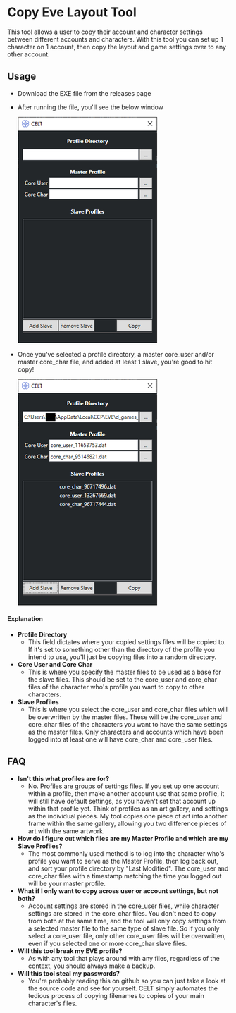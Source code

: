 # Copy Eve Layout Tool
This tool allows a user to copy their account and character settings between different accounts and characters. With this tool you can set up 1 character on 1 account, then copy the layout and game settings over to any other account.

## Usage
- Download the EXE file from the releases page
- After running the file, you'll see the below window

	![Image1](Images/image1.png)

- Once you've selected a profile directory, a master core_user and/or master core_char file, and added at least 1 slave, you're good to hit copy!

	![Image2](Images/image2.png)

#### Explanation
- **Profile Directory**
  - This field dictates where your copied settings files will be copied to. If it's set to something other than the directory of the profile you intend to use, you'll just be copying files into a random directory.
- **Core User and Core Char**
  - This is where you specify the master files to be used as a base for the slave files. This should be set to the core_user and core_char files of the character who's profile you want to copy to other characters.
- **Slave Profiles**
  - This is where you select the core_user and core_char files which will be overwritten by the master files. These will be the core_user and core_char files of the characters you want to have the same settings as the master files. Only characters and accounts which have been logged into at least one will have core_char and core_user files.

## FAQ
- **Isn't this what profiles are for?**
  - No. Profiles are groups of settings files. If you set up one account within a profile, then make another account use that same profile, it will still have default settings, as you haven't set that account up within that profile yet. Think of profiles as an art gallery, and settings as the individual pieces. My tool copies one piece of art into another frame within the same gallery, allowing you two difference pieces of art with the same artwork.
- **How do I figure out which files are my Master Profile and which are my Slave Profiles?**
  - The most commonly used method is to log into the character who's profile you want to serve as the Master Profile, then log back out, and sort your profile directory by "Last Modified". The core_user and core_char files with a timestamp matching the time you logged out will be your master profile.
- **What if I only want to copy across user or account settings, but not both?**
  - Account settings are stored in the core_user files, while character settings are stored in the core_char files. You don't need to copy from both at the same time, and the tool will only copy settings from a selected master file to the same type of slave file. So if you only select a core_user file, only other core_user files will be overwritten, even if you selected one or more core_char slave files.
- **Will this tool break my EVE profile?**
  - As with any tool that plays around with any files, regardless of the context, you should always make a backup.
- **Will this tool steal my passwords?**
  - You're probably reading this on github so you can just take a look at the source code and see for yourself. CELT simply automates the tedious process of copying filenames to copies of your main character's files.
